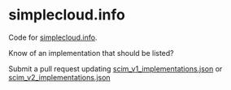 # simplecloud.info
Code for [simplecloud.info](http://simplecloud.info).

Know of an implementation that should be listed?

Submit a pull request updating [scim_v1_implementations.json](https://github.com/erdtman/simplecloud.info/blob/master/site/json/scim_v1_implementations.json) or [scim_v2_implementations.json](https://github.com/erdtman/simplecloud.info/blob/master/site/json/scim_v2_implementations.json)
